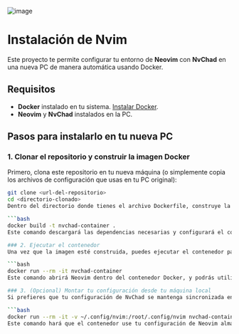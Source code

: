 ![image](https://cdn.thenewstack.io/media/2025/03/53f8c39d-novim-1024x768.jpg)
# Instalación de Nvim
Este proyecto te permite configurar tu entorno de **Neovim** con **NvChad** en una nueva PC de manera automática usando Docker.

## Requisitos

- **Docker** instalado en tu sistema. [Instalar Docker](https://docs.docker.com/get-docker/).
- **Neovim** y **NvChad** instalados en la PC.

## Pasos para instalarlo en tu nueva PC

### 1. Clonar el repositorio y construir la imagen Docker

Primero, clona este repositorio en tu nueva máquina (o simplemente copia los archivos de configuración que usas en tu PC original):

```bash
git clone <url-del-repositorio>
cd <directorio-clonado>
Dentro del directorio donde tienes el archivo Dockerfile, construye la imagen de Docker que contiene tu configuración de NvChad:

```bash
docker build -t nvchad-container .
Este comando descargará las dependencias necesarias y configurará el contenedor con tu configuración de NvChad.

### 2. Ejecutar el contenedor
Una vez que la imagen esté construida, puedes ejecutar el contenedor para abrir Neovim con tu configuración personalizada:

```bash
docker run --rm -it nvchad-container
Este comando abrirá Neovim dentro del contenedor Docker, y podrás utilizarlo con tu configuración de NvChad.

### 3. (Opcional) Montar tu configuración desde tu máquina local
Si prefieres que tu configuración de NvChad se mantenga sincronizada entre diferentes máquinas sin tener que reconstruir la imagen cada vez, puedes usar un volumen para montar tu carpeta de configuración de Neovim en el contenedor:

```bash
docker run --rm -it -v ~/.config/nvim:/root/.config/nvim nvchad-container
Este comando hará que el contenedor use tu configuración de Neovim almacenada localmente en ~/.config/nvim de tu nueva PC.


